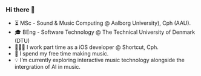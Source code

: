 ### Hi there 👋
- ⏳ MSc - Sound & Music Computing @ Aalborg University), Cph (AAU).
- 🎓 BEng - Software Technology @ The Technical University of Denmark (DTU)
- 👨🏼‍💻 I work part time as a iOS developer @ Shortcut, Cph.
- 🎵 I spend my free time making music.
- 💡 I’m currently exploring interactive music technology alongside the intergration of AI in music.
<!--
**ThaDuyx/thaduyx** is a ✨ _special_ ✨ repository because its `README.md` (this file) appears on your GitHub profile.

Here are some ideas to get you started:

- 🔭 I’m currently working on ...
- 🌱 I’m currently learning ...
- 👯 I’m looking to collaborate on ...
- 🤔 I’m looking for help with ...
- 💬 Ask me about ...
- 📫 How to reach me: ...
- 😄 Pronouns: ...
- ⚡ Fun fact: ...
-->
